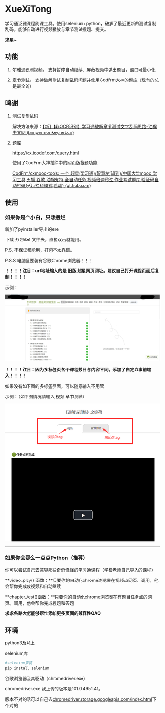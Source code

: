 # XueXiTong
学习通泛雅课程刷课工具。使用selenium+python，破解了最近更新的测试复制乱码。能够自动进行视频播放与章节测试搜题、提交。



**求星~**



## 功能

1. 尔雅通识刷视频。 支持暂停自动继续、屏蔽视频中弹出题目，窗口可最小化

2. 章节测试。 支持破解测试复制乱码问题并使用CodFrm大神的题库（现有的总是最全的）

   

## 鸣谢

1. 测试复制乱码

   解决方法来源：[【新】【非OCR识别】学习通破解章节测试文字乱码思路-油猴中文网 (tampermonkey.net.cn)](https://bbs.tampermonkey.net.cn/thread-2190-1-1.html)

2. 题库

   https://cx.icodef.com/query.html

   使用了CodFrm大神插件中的网页版搜题功能

   [CodFrm/cxmooc-tools: 一个 超星(学习通)/智慧树(知到)/中国大学mooc 学习工具,火狐,谷歌,油猴支持.全自动任务,视频倍速秒过,作业考试题库,验证码自动打码(੧ᐛ੭挂科模式,启动) (github.com)](https://github.com/CodFrm/cxmooc-tools)



## 使用

### 如果你是个小白，只想摆烂

新加了pyinstaller导出的exe

下载 *打包exe* 文件夹，直接双击就能用。

P.S. 不保证都能用，打包不太靠谱。

P.S.S 电脑里要装有谷歌Chrome浏览器！！！

**！！！！注目：url地址输入的是 旧版  超星网页网址。建议自己打开课程页面后复制！！！！**

示例：

![image-20220506203659504](README.assets/image-20220506203659504.png)



**！！！！注目：因为多标签页各个课程数目与内容不同，添加了自定义事前输入！！！！**

如果没有如下图的多标签界面，可以随意输入不用管

示例：（如下图情况请输入 视频 章节测试）

![](README.assets/image-20220506105907323.png)





------

### 如果你会那么一点点Python（推荐）

你可以尝试自己去兼容那些奇奇怪怪的学习通课程（学校老师自己导入的课程）

**video_play() 函数：**只要你的自动化chrome浏览器在视频点网页。调用，他会帮你完成放视频和自动继续

**chapter_test()函数：**只要你的自动化chrome浏览器在有题目任务点的网页。调用，他会帮你完成搜题和答题

**求求各路大佬能够帮忙添加更多页面的兼容性QAQ**



## 环境

python3及以上

selenium库

```python
#selenium安装
pip install selenium
```

谷歌浏览器及其驱动（chromedriver.exe）

chromedriver.exe 我上传的版本是101.0.4951.41。

版本不对的话可以自己去[chromedriver.storage.googleapis.com/index.html](http://chromedriver.storage.googleapis.com/index.html)下个对的

